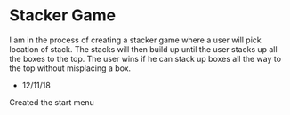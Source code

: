 # Stacker Game #

I am in the process of creating a stacker game where a user will pick location of stack. The stacks will then build up until the user stacks up all the boxes to the top. The user wins if he can stack up boxes all the way to the top without misplacing a box.

- 12/11/18

Created the start menu
